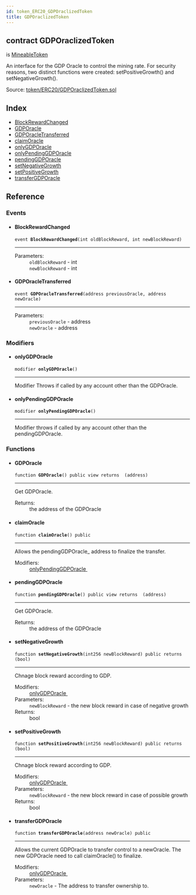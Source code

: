 ```yaml
---
id: token_ERC20_GDPOraclizedToken
title: GDPOraclizedToken
---
```


<div class="contract-doc"><div class="contract"><h2 class="contract-header"><span class="contract-kind">contract</span> GDPOraclizedToken</h2><p class="base-contracts"><span>is</span> <a href="token_ERC20_MineableToken.html">MineableToken</a></p><p class="description">An interface for the GDP Oracle to control the mining rate. For security reasons, two distinct functions were created: setPositiveGrowth() and setNegativeGrowth().</p><div class="source">Source: <a href="https://github.com/Monetary-Foundation/MonetaryCoin/blob/v1.0.0/contracts/token/ERC20/GDPOraclizedToken.sol" target="_blank">token/ERC20/GDPOraclizedToken.sol</a></div></div><div class="index"><h2>Index</h2><ul><li><a href="token_ERC20_GDPOraclizedToken.html#BlockRewardChanged">BlockRewardChanged</a></li><li><a href="token_ERC20_GDPOraclizedToken.html#GDPOracle">GDPOracle</a></li><li><a href="token_ERC20_GDPOraclizedToken.html#GDPOracleTransferred">GDPOracleTransferred</a></li><li><a href="token_ERC20_GDPOraclizedToken.html#claimOracle">claimOracle</a></li><li><a href="token_ERC20_GDPOraclizedToken.html#onlyGDPOracle">onlyGDPOracle</a></li><li><a href="token_ERC20_GDPOraclizedToken.html#onlyPendingGDPOracle">onlyPendingGDPOracle</a></li><li><a href="token_ERC20_GDPOraclizedToken.html#pendingGDPOracle">pendingGDPOracle</a></li><li><a href="token_ERC20_GDPOraclizedToken.html#setNegativeGrowth">setNegativeGrowth</a></li><li><a href="token_ERC20_GDPOraclizedToken.html#setPositiveGrowth">setPositiveGrowth</a></li><li><a href="token_ERC20_GDPOraclizedToken.html#transferGDPOracle">transferGDPOracle</a></li></ul></div><div class="reference"><h2>Reference</h2><div class="events"><h3>Events</h3><ul><li><div class="item event"><span id="BlockRewardChanged" class="anchor-marker"></span><h4 class="name">BlockRewardChanged</h4><div class="body"><code class="signature">event <strong>BlockRewardChanged</strong><span>(int oldBlockReward, int newBlockReward) </span></code><hr/><dl><dt><span class="label-parameters">Parameters:</span></dt><dd><div><code>oldBlockReward</code> - int</div><div><code>newBlockReward</code> - int</div></dd></dl></div></div></li><li><div class="item event"><span id="GDPOracleTransferred" class="anchor-marker"></span><h4 class="name">GDPOracleTransferred</h4><div class="body"><code class="signature">event <strong>GDPOracleTransferred</strong><span>(address previousOracle, address newOracle) </span></code><hr/><dl><dt><span class="label-parameters">Parameters:</span></dt><dd><div><code>previousOracle</code> - address</div><div><code>newOracle</code> - address</div></dd></dl></div></div></li></ul></div><div class="modifiers"><h3>Modifiers</h3><ul><li><div class="item modifier"><span id="onlyGDPOracle" class="anchor-marker"></span><h4 class="name">onlyGDPOracle</h4><div class="body"><code class="signature">modifier <strong>onlyGDPOracle</strong><span>() </span></code><hr/><div class="description"><p>Modifier Throws if called by any account other than the GDPOracle.</p></div></div></div></li><li><div class="item modifier"><span id="onlyPendingGDPOracle" class="anchor-marker"></span><h4 class="name">onlyPendingGDPOracle</h4><div class="body"><code class="signature">modifier <strong>onlyPendingGDPOracle</strong><span>() </span></code><hr/><div class="description"><p>Modifier throws if called by any account other than the pendingGDPOracle.</p></div></div></div></li></ul></div><div class="functions"><h3>Functions</h3><ul><li><div class="item function"><span id="GDPOracle" class="anchor-marker"></span><h4 class="name">GDPOracle</h4><div class="body"><code class="signature">function <strong>GDPOracle</strong><span>() </span><span>public </span><span>view </span><span>returns  (address) </span></code><hr/><div class="description"><p>Get GDPOracle.</p></div><dl><dt><span class="label-return">Returns:</span></dt><dd>the address of the GDPOracle</dd></dl></div></div></li><li><div class="item function"><span id="claimOracle" class="anchor-marker"></span><h4 class="name">claimOracle</h4><div class="body"><code class="signature">function <strong>claimOracle</strong><span>() </span><span>public </span></code><hr/><div class="description"><p>Allows the pendingGDPOracle_ address to finalize the transfer.</p></div><dl><dt><span class="label-modifiers">Modifiers:</span></dt><dd><a href="token_ERC20_GDPOraclizedToken.html#onlyPendingGDPOracle">onlyPendingGDPOracle </a></dd></dl></div></div></li><li><div class="item function"><span id="pendingGDPOracle" class="anchor-marker"></span><h4 class="name">pendingGDPOracle</h4><div class="body"><code class="signature">function <strong>pendingGDPOracle</strong><span>() </span><span>public </span><span>view </span><span>returns  (address) </span></code><hr/><div class="description"><p>Get GDPOracle.</p></div><dl><dt><span class="label-return">Returns:</span></dt><dd>the address of the GDPOracle</dd></dl></div></div></li><li><div class="item function"><span id="setNegativeGrowth" class="anchor-marker"></span><h4 class="name">setNegativeGrowth</h4><div class="body"><code class="signature">function <strong>setNegativeGrowth</strong><span>(int256 newBlockReward) </span><span>public </span><span>returns  (bool) </span></code><hr/><div class="description"><p>Chnage block reward according to GDP.</p></div><dl><dt><span class="label-modifiers">Modifiers:</span></dt><dd><a href="token_ERC20_GDPOraclizedToken.html#onlyGDPOracle">onlyGDPOracle </a></dd><dt><span class="label-parameters">Parameters:</span></dt><dd><div><code>newBlockReward</code> - the new block reward in case of negative growth</div></dd><dt><span class="label-return">Returns:</span></dt><dd>bool</dd></dl></div></div></li><li><div class="item function"><span id="setPositiveGrowth" class="anchor-marker"></span><h4 class="name">setPositiveGrowth</h4><div class="body"><code class="signature">function <strong>setPositiveGrowth</strong><span>(int256 newBlockReward) </span><span>public </span><span>returns  (bool) </span></code><hr/><div class="description"><p>Chnage block reward according to GDP.</p></div><dl><dt><span class="label-modifiers">Modifiers:</span></dt><dd><a href="token_ERC20_GDPOraclizedToken.html#onlyGDPOracle">onlyGDPOracle </a></dd><dt><span class="label-parameters">Parameters:</span></dt><dd><div><code>newBlockReward</code> - the new block reward in case of possible growth</div></dd><dt><span class="label-return">Returns:</span></dt><dd>bool</dd></dl></div></div></li><li><div class="item function"><span id="transferGDPOracle" class="anchor-marker"></span><h4 class="name">transferGDPOracle</h4><div class="body"><code class="signature">function <strong>transferGDPOracle</strong><span>(address newOracle) </span><span>public </span></code><hr/><div class="description"><p>Allows the current GDPOracle to transfer control to a newOracle. The new GDPOracle need to call claimOracle() to finalize.</p></div><dl><dt><span class="label-modifiers">Modifiers:</span></dt><dd><a href="token_ERC20_GDPOraclizedToken.html#onlyGDPOracle">onlyGDPOracle </a></dd><dt><span class="label-parameters">Parameters:</span></dt><dd><div><code>newOracle</code> - The address to transfer ownership to.</div></dd></dl></div></div></li></ul></div></div></div>

